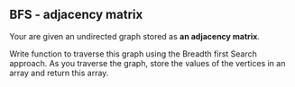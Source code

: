 ## BFS - adjacency matrix

Your are given an undirected graph stored as **an adjacency matrix**. 

Write function to traverse this graph using the Breadth first Search approach. As you traverse the graph, store the values of the vertices in an array and return this array.